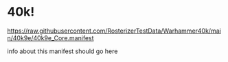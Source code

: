 # 40k!

https://raw.githubusercontent.com/RosterizerTestData/Warhammer40k/main/40k9e/40k9e_Core.manifest

info about this manifest should go here